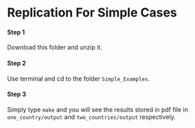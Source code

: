 # Replication For Simple Cases
#### Step 1
Download this folder and unzip it.
#### Step 2
Use terminal and cd to the folder `Simple_Examples`.
#### Step 3
Simply type `make` and you will see the results stored in pdf file in `one_country/output` and `two_countries/output` respectively.
